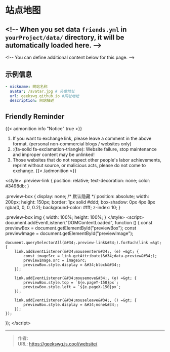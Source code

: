 # 站点地图



&lt;!-- When you set data `friends.yml` in `yourProject/data/` directory, it will be automatically loaded here. --&gt;
---
&lt;!-- You can define additional content below for this page. --&gt;
## 示例信息

```yaml
- nickname: 网站名称
  avatar: /avatar.jpg # 头像地址
  url: geekswg.github.io #网址地址
  description: 网站描述
```

## Friendly Reminder

{{&lt; admonition info &#34;Notice&#34; true &gt;}}
1. If you want to exchange link, please leave a comment in the above format. (personal non-commercial blogs / websites only)
2. :(fa-solid fa-exclamation-triangle): Website failure, stop maintenance and improper content may be unlinked!
3. Those websites that do not respect other people&#39;s labor achievements, reprint without source, or malicious acts, please do not come to exchange.
{{&lt; /admonition &gt;}}

&lt;style&gt;
  .preview-link {
    position: relative;
    text-decoration: none;
    color: #3498db;
}

.preview-box {
    display: none; /* 默认隐藏 */
    position: absolute;
    width: 200px;
    height: 150px;
    border: 1px solid #ddd;
    box-shadow: 0px 4px 8px rgba(0, 0, 0, 0.2);
    background-color: #fff;
    z-index: 10;
}

.preview-box img {
    width: 100%;
    height: 100%;
}
&lt;/style&gt;
&lt;script&gt;
  document.addEventListener(&#34;DOMContentLoaded&#34;, function () {
    const previewBox = document.getElementById(&#34;previewBox&#34;);
    const previewImage = document.getElementById(&#34;previewImage&#34;);

    document.querySelectorAll(&#34;.preview-link&#34;).forEach(link =&gt; {
        link.addEventListener(&#34;mouseenter&#34;, (e) =&gt; {
            const imageSrc = link.getAttribute(&#34;data-preview&#34;);
            previewImage.src = imageSrc;
            previewBox.style.display = &#34;block&#34;;
        });

        link.addEventListener(&#34;mousemove&#34;, (e) =&gt; {
            previewBox.style.top = `${e.pageY-150}px`;
            previewBox.style.left = `${e.pageX-150}px`;
        });

        link.addEventListener(&#34;mouseleave&#34;, () =&gt; {
            previewBox.style.display = &#34;none&#34;;
        });
    });
});
&lt;/script&gt;


---

> 作者:   
> URL: https://geekswg.js.cool/website/  

